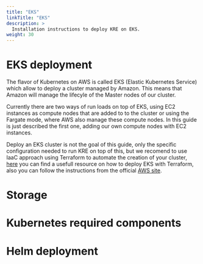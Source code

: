 ```yaml
---
title: "EKS"
linkTitle: "EKS"
description: >
  Installation instructions to deploy KRE on EKS.
weight: 30
---
```

# EKS deployment

The flavor of Kubernetes on AWS is called EKS (Elastic Kubernetes Service) which allow to deploy a cluster managed by Amazon. This means that Amazon will manage the lifecyle of the Master nodes of our cluster. 

Currently there are two ways of run loads on top of EKS, using EC2 instances as compute nodes that are added to to the cluster or using the Fargate mode, where AWS also manage these compute nodes. In this guide is just described the first one, adding our own compute nodes with EC2 instances.

Deploy an EKS cluster is not the goal of this guide, only the specific configuration needed to run KRE on top of this, but we recomend to use IaaC approach using Terraform to automate the creation of your cluster, [here](https://learn.hashicorp.com/tutorials/terraform/eks) you can find a usefull resource on how to deploy EKS with Terraform, also you can follow the instructions from the official [AWS site](https://docs.aws.amazon.com/eks/latest/userguide/create-cluster.html). 

# Storage

# Kubernetes required components

# Helm deployment
